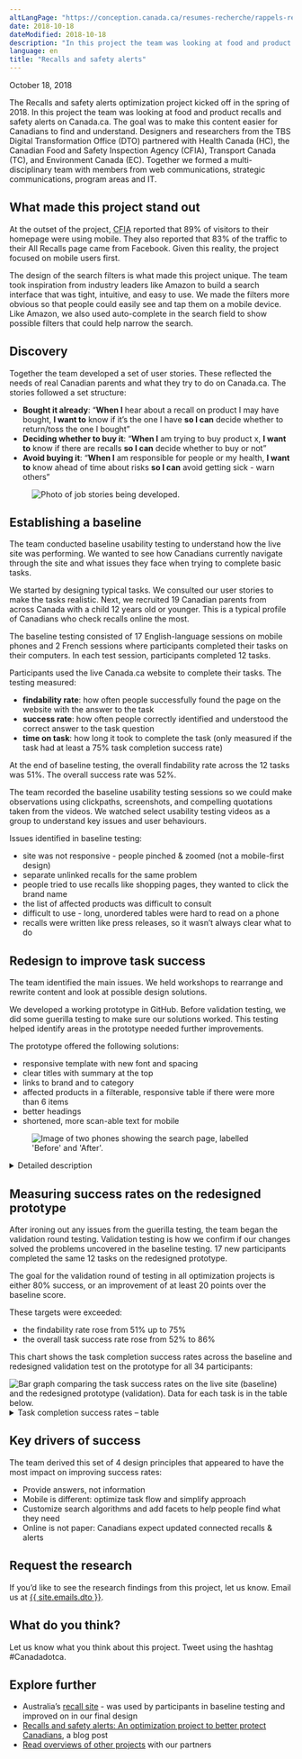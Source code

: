 ```yaml
---
altLangPage: "https://conception.canada.ca/resumes-recherche/rappels-resume-recherche.html"
date: 2018-10-18
dateModified: 2018-10-18
description: "In this project the team was looking at food and product recalls and safety alerts on Canada.ca."
language: en
title: "Recalls and safety alerts"
---
```

<p class="post-meta">October 18, 2018</p>
<p>The Recalls and safety alerts optimization project kicked off in the spring of 2018. In this project the team was looking at food and product recalls and safety alerts on Canada.ca. The goal was to make this content easier for Canadians to find and understand. Designers and researchers from the TBS Digital Transformation Office (DTO) partnered with Health Canada (HC), the Canadian Food and Safety Inspection Agency (CFIA), Transport Canada (TC), and Environment Canada (EC). Together we formed a multi-disciplinary team with members from web communications, strategic communications, program areas and IT.</p>
<h2>What made this project stand out</h2>
<p>At the outset of the project, <abbr title="Canadian Food and Safety Inspection Agency">CFIA</abbr> reported that 89% of visitors to their homepage were using mobile. They also reported that 83% of the traffic to their All Recalls page came from Facebook. Given this reality, the project focused on mobile users first.</p>
<p>The design of the search filters is what made this project unique. The team took inspiration from industry leaders like Amazon to build a search interface that was tight, intuitive, and easy to use. We made the filters more obvious so that people could easily see and tap them on a mobile device. Like Amazon, we also used auto-complete in the search field to show possible filters that could help narrow the search.</p>
<h2>Discovery</h2>
<p>Together the team developed a set of user stories. These reflected the needs of real Canadian parents and what they try to do on Canada.ca. The stories followed a set structure:</p>
<ul>
  <li><b>Bought it already</b>: “<b>When I</b> hear about a recall on product I may have bought, <b>I want to</b> know if it’s the one I have <b>so I can</b> decide whether to return/toss the one I bought”</li>
  <li><b>Deciding whether to buy it</b>: “<b>When I</b> am trying to buy product x, <b>I want to</b> know if there are recalls <b>so I can</b> decide whether to buy or not”</li>
  <li><b>Avoid buying it</b>: “<b>When I</b> am responsible for people or my health, <b>I want to</b> know ahead of time about risks <b>so I can</b> avoid getting sick - warn others”</li>
</ul>
<div>
  <figure> <img class="img-responsive" alt="Photo of job stories being developed." src="/research-summaries/images/job-stories.jpg" longdes="Flip chart pages have titles for each job story. Project team members have put up coloured sticky notes beneath each title with ideas for possible stories, following the 'When I...I want to...so I can...' format"/> </figure>
</div>
<div class="col-md-8 row">
  <h2>Establishing a baseline</h2>
  <p>The team conducted baseline usability testing to understand how the live site was performing. We wanted to see how Canadians currently navigate through the site and what issues they face when trying to complete basic tasks.</p>
  <p>We started by designing typical tasks. We consulted our user stories to make the tasks realistic. Next, we recruited 19 Canadian parents from across Canada with a child 12 years old or younger. This is a typical profile of Canadians who check recalls online the most.</p>
  <p>The baseline testing consisted of 17 English-language sessions on mobile phones and 2 French sessions where participants completed their tasks on their computers. In each test session, participants completed 12 tasks.</p>
  <p>Participants used the live Canada.ca website to complete their tasks. The testing measured:</p>
  <ul>
    <li><b>findability rate</b>: how often people successfully found the page on the website with the answer to the task</li>
    <li><b>success rate</b>: how often people correctly identified and understood the correct answer to the task question</li>
    <li><b>time on task</b>: how long it took to complete the task (only measured if the task had at least a 75% task completion success rate)</li>
  </ul>
  <p>At the end of baseline testing, the overall findability rate across the 12 tasks was 51%. The overall success rate was 52%.</p>
  <p>The team recorded the baseline usability testing sessions so we could make observations using clickpaths, screenshots, and compelling quotations taken from the videos. We watched select usability testing videos as a group to understand key issues and user behaviours.</p>
  <p>Issues identified in baseline testing:</p>
  <ul>
    <li>site was not responsive - people pinched &amp; zoomed (not a mobile-first design)</li>
    <li>separate unlinked recalls for the same problem</li>
    <li>people tried to use recalls like shopping pages, they wanted to click the brand name</li>
    <li>the list of affected products was difficult to consult</li>
    <li>difficult to use - long, unordered tables were hard to read on a phone</li>
    <li>recalls were written like press releases, so it wasn’t always clear what to do</li>
  </ul>
  <h2>Redesign to improve task success</h2>
  <p>The team identified the main issues. We held workshops to rearrange and rewrite content and look at possible design solutions.</p>
  <p>We developed a working prototype in GitHub. Before validation testing, we did some guerilla testing to make sure our solutions worked. This testing helped identify areas in the prototype needed further improvements. </p>
  <p>The prototype offered the following solutions:</p>
  <ul>
    <li>responsive template with new font and spacing</li>
    <li>clear titles with summary at the top</li>
    <li>links to brand and to category</li>
    <li>affected products in a filterable, responsive table if there were more than 6 items</li>
    <li>better headings</li>
    <li>shortened, more scan-able text for mobile</li>
  </ul>
</div>
<div>
  <figure><img class="img-responsive" alt="Image of two phones showing the search page, labelled 'Before' and 'After'." src="/research-summaries/images/beforeafter-search.jpg"/></figure>
</div>
<div class="col-md-8 row">
  <details>
    <summary> Detailed description </summary>
    <p>Image of two phones, labelled "Before" and "After".</p>
    <p>The first phone shows how the original Recalls content displayed on mobile.</p>
    <p>The second phone shows how the redesigned prototype text is much shorter and has more white space. You can see that 3 bullets immediately tell you the product, the issue and what to do. An arrow points to the text with the annotation "Answers not information - Highlight what to do".</p>
  </details>
</div>
<h2>Measuring success rates on the redesigned prototype</h2>
<p>After ironing out any issues from the guerilla testing, the team began the validation round testing. Validation testing is how we confirm if our changes solved the problems uncovered in the baseline testing. 17 new participants completed the same 12 tasks on the redesigned prototype.</p>
<p>The goal for the validation round of testing in all optimization projects is either 80% success, or an improvement of at least 20 points over the baseline score.</p>
<p>These targets were exceeded:</p>
<ul>
  <li>the findability rate rose from 51% up to 75%</li>
  <li>the overall task success rate rose from 52% to 86%</li>
</ul>
<p>This chart shows the task completion success rates across the baseline and redesigned validation test on the prototype for all 34 participants:</p>
<div><img class="img-responsive hidden-sm hidden-xs" alt="Bar graph comparing the task success rates on the live site (baseline) and the redesigned prototype (validation). Data for each task is in the table below." src="/research-summaries/images/recalls-task-success-chart.png"/></div>
<div class="row col-md-8">
  <details>
    <summary> Task completion success rates – table </summary>
    <p>Baseline measurement at start of project, validation on prototype redesigned by project team.</p>
    <div class="table-bravo">
      <table class="table table-bordered">
        <thead>
          <tr>
            <th scope="col">Task</th>
            <th scope="col">Baseline</th>
            <th scope="col">Validation</th>
          </tr>
        </thead>
        <tbody>
          <tr>
            <td>1. Google food recalls</td>
            <td  >88%</td>
            <td>100%</td>
          </tr>
          <tr>
            <td>2. Eggs allergen foods</td>
            <td>63%</td>
            <td>94%</td>
          </tr>
          <tr>
            <td>3. Search roast beef</td>
            <td  >29%</td>
            <td>82%</td>
          </tr>
          <tr>
            <td>4. Related Buckley's recall</td>
            <td  >44%</td>
            <td>100%</td>
          </tr>
          <tr>
            <td>5. Car seat recall Britax</td>
            <td  >50%</td>
            <td>67%</td>
          </tr>
          <tr>
            <td>6. EpiPen shortage </td>
            <td  >71%</td>
            <td>88%</td>
          </tr>
          <tr>
            <td>7. Vehicle search 2003 Honda Pilot SUV </td>
            <td  >76%</td>
            <td>94%</td>
          </tr>
          <tr>
            <td>8. Stella Artois </td>
            <td  >65%</td>
            <td>75%</td>
          </tr>
          <tr>
            <td>9. Recalled children's toys </td>
            <td  >88%</td>
            <td>100%</td>
          </tr>
          <tr>
            <td>10. Lettuce closed notice </td>
            <td  >31%</td>
            <td>63%</td>
          </tr>
          <tr>
            <td>11. Peanut allergen food </td>
            <td  >31%</td>
            <td>94%</td>
          </tr>
          <tr>
            <td>12. Skip Tuo convertible high chair </td>
            <td  >25%</td>
            <td>94%</td>
          </tr>
        </tbody>
      </table>
    </div>
  </details>
</div>
<h2>Key drivers of success</h2>
<p>The team derived this set of 4 design principles that appeared to have the most impact on improving success rates: </p>
<ul>
  <li>Provide answers, not information</li>
  <li>Mobile is different: optimize task flow and simplify approach</li>
  <li>Customize search algorithms and add facets to help people find what they need</li>
  <li>Online is not paper: Canadians expect updated connected recalls &amp; alerts</li>
</ul>
<h2>Request the research </h2>
<p>If you’d like to see the research findings from this project, let us know. Email us at <a href="mailto:{{ site.emails.dto }}">{{ site.emails.dto }}</a>.</p>
<h2>What do you think? </h2>
<p>Let us know what you think about this project. Tweet using the hashtag #Canadadotca.</p>
<h2>Explore further </h2>
<ul>
  <li>Australia’s <a href="https://www.productsafety.gov.au/recalls">recall site</a> - was used by participants in baseline testing and improved on in our final design</li>
  <li><a href="https://canada-ca.github.io/blog-dto/2018/10/18/recalls-safety-alerts.html"> Recalls and safety alerts: An optimization project to better protect Canadians</a>, a blog post</li>
  <li><a href="https://blog.canada.ca/pages/project-overview.html">Read overviews of other projects</a> with our partners</li>
</ul>
